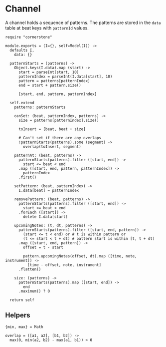 Channel
=======

A channel holds a sequence of patterns. The patterns are stored in the `data`
table at beat keys with `patternId` values.

    require "cornerstone"

    module.exports = (I={}, self=Model(I)) ->
      defaults I,
        data: {}

      patternStarts = (patterns) ->
        Object.keys(I.data).map (start) ->
          start = parseInt(start, 10)
          patternIndex = parseInt(I.data[start], 10)
          pattern = patterns[patternIndex]
          end = start + pattern.size()

          [start, end, pattern, patternIndex]

      self.extend
        patterns: patternStarts

        canSet: (beat, patternIndex, patterns) ->
          size = patterns[patternIndex].size()
          
          toInsert = [beat, beat + size]

          # Can't set if there are any overlaps
          !patternStarts(patterns).some (segment) ->
            overlap(toInsert, segment)

        patternAt: (beat, patterns) ->
          patternStarts(patterns).filter ([start, end]) ->
            start <= beat < end
          .map ([start, end, pattern, patternIndex]) ->
            patternIndex
          .first()

        setPattern: (beat, patternIndex) ->
          I.data[beat] = patternIndex

        removePattern: (beat, patterns) ->
          patternStarts(patterns).filter ([start, end]) ->
            start <= beat < end
          .forEach ([start]) ->
            delete I.data[start]

        upcomingNotes: (t, dt, patterns) ->
          patternStarts(patterns).filter ([start, end, pattern]) ->
            (start <= t < end) or # t is within pattern or
            (t <= start < t + dt) # pattern start is within [t, t + dt)
          .map ([start, end, pattern]) ->
            offset = t - start

            pattern.upcomingNotes(offset, dt).map ([time, note, instrument]) ->
              [time - offset, note, instrument]
          .flatten()

        size: (patterns) ->
          patternStarts(patterns).map ([start, end]) ->
            end
          .maximum() ? 0

      return self

Helpers
-------

    {min, max} = Math

    overlap = ([a1, a2], [b1, b2]) ->
      max(0, min(a2, b2) - max(a1, b1)) > 0
